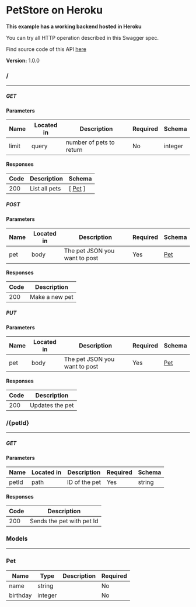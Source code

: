 PetStore on Heroku
==================
**This example has a working backend hosted in Heroku**

You can try all HTTP operation described in this Swagger spec.

Find source code of this API [here](https://github.com/mohsen1/petstore-api)


**Version:** 1.0.0

### /
---
##### ***GET***
**Parameters**

| Name | Located in | Description | Required | Schema |
| ---- | ---------- | ----------- | -------- | ---- |
| limit | query | number of pets to return | No | integer |

**Responses**

| Code | Description | Schema |
| ---- | ----------- | ------ |
| 200 | List all pets | [ [Pet](#pet) ] |

##### ***POST***
**Parameters**

| Name | Located in | Description | Required | Schema |
| ---- | ---------- | ----------- | -------- | ---- |
| pet | body | The pet JSON you want to post | Yes | [Pet](#pet) |

**Responses**

| Code | Description |
| ---- | ----------- |
| 200 | Make a new pet |

##### ***PUT***
**Parameters**

| Name | Located in | Description | Required | Schema |
| ---- | ---------- | ----------- | -------- | ---- |
| pet | body | The pet JSON you want to post | Yes | [Pet](#pet) |

**Responses**

| Code | Description |
| ---- | ----------- |
| 200 | Updates the pet |

### /{petId}
---
##### ***GET***
**Parameters**

| Name | Located in | Description | Required | Schema |
| ---- | ---------- | ----------- | -------- | ---- |
| petId | path | ID of the pet | Yes | string |

**Responses**

| Code | Description |
| ---- | ----------- |
| 200 | Sends the pet with pet Id |

### Models
---

### Pet  

| Name | Type | Description | Required |
| ---- | ---- | ----------- | -------- |
| name | string |  | No |
| birthday | integer |  | No |